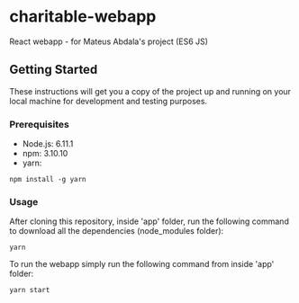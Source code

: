 # charitable-webapp
React webapp - for Mateus Abdala's project (ES6 JS)

## Getting Started

These instructions will get you a copy of the project up and running on your local machine for development and testing purposes.

### Prerequisites

* Node.js: 6.11.1
* npm: 3.10.10
* yarn: 
```
npm install -g yarn
```

### Usage

After cloning this repository, inside 'app' folder, run the following command to download all the dependencies (node_modules folder):

```
yarn
```

To run the webapp simply run the following command from inside 'app' folder:

```
yarn start
```
